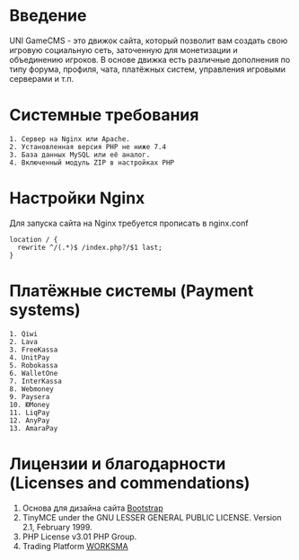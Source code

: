 # Введение
UNI GameCMS - это движок сайта, который позволит вам создать свою игровую социальную сеть, заточенную для монетизации и объединению игроков. В основе движка есть различные дополнения по типу форума, профиля, чата, платёжных систем, управления игровыми серверами и т.п.

# Системные требования
```
1. Сервер на Nginx или Apache.
2. Установленная версия PHP не ниже 7.4
3. База данных MySQL или её аналог.
4. Включенный модуль ZIP в настройках PHP
```

# Настройки Nginx
Для запуска сайта на Nginx требуется прописать в nginx.conf
```
location / {
  rewrite ^/(.*)$ /index.php?/$1 last;
}
```

# Платёжные системы (Payment systems)
```
1. Qiwi
2. Lava
3. FreeKassa
4. UnitPay
5. Robokassa
6. WalletOne
7. InterKassa
8. Webmoney
9. Paysera
10. ЮMoney
11. LiqPay
12. AnyPay
13. AmaraPay
```

# Лицензии и благодарности (Licenses and commendations)
1. Основа для дизайна сайта [Bootstrap](https://getbootstrap.com/docs/4.0/about/license/)
2. TinyMCE under the GNU LESSER GENERAL PUBLIC LICENSE. Version 2.1, February 1999.
3. PHP License v3.01 PHP Group.
4. Trading Platform [WORKSMA](https://worksma.ru)
